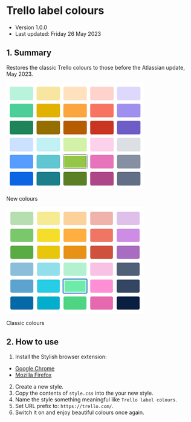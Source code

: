 # Trello label colours

* Version 1.0.0
* Last updated: Friday 26 May 2023


## 1. Summary

Restores the classic Trello colours to those before the Atlassian update, May 2023.

![2023 colours](trello-colours-2023.png "New")

New colours


![Classic colours](trello-colours-classic.png "Classic")

Classic colours



## 2. How to use

1. Install the Stylish browser extension:

* [Google Chrome](https://chrome.google.com/webstore/detail/stylish-custom-themes-for/fjnbnpbmkenffdnngjfgmeleoegfcffe)
* [Mozilla Firefox](https://addons.mozilla.org/en-GB/firefox/addon/stylish/)

2. Create a new style.
3. Copy the contents of `style.css` into the your new style.
4. Name the style something meaningful like `Trello label colours`.
5. Set URL prefix to: `https://trello.com/`.
6. Switch it on and enjoy beautiful colours once again.